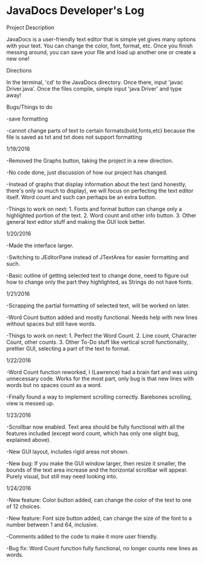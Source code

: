 # JavaDocs Developer's Log

Project Description

JavaDocs is a user-friendly text editor that is simple yet gives many options with your text. You can change the color, font, format, etc. Once you finish messing around, you can save your file and load up another one or create a new one!


Directions

In the terminal, 'cd' to the JavaDocs directory. Once there, input 'javac Driver.java'. Once the files compile, simple input 'java Driver' and type away!


Bugs/Things to do

-save formatting

-cannot change parts of text to certain formats(bold,fonts,etc) because the file is saved as txt and txt does not support formatting



1/19/2016

-Removed the Graphs button, taking the project in a new direction.

-No code done, just discussion of how our project has changed.

-Instead of graphs that display information about the text (and honestly, there's only so much to display), we will focus on perfecting the text editor itself. Word count and such can perhaps be an extra button.

-Things to work on next: 1. Fonts and format button can change only a highlighted portion of the text. 2. Word count and other info button. 3. Other general text editor stuff and making the GUI look better.

1/20/2016

-Made the interface larger.

-Switching to JEditorPane instead of JTextArea for easier formatting and such.

-Basic outline of getting selected text to change done, need to figure out how to change only the part they highlighted, as Strings do not have fonts.

1/21/2016

-Scrapping the partial formatting of selected text, will be worked on later.

-Word Count button added and mostly functional. Needs help with new lines without spaces but still have words.

-Things to work on next: 1. Perfect the Word Count. 2. Line count, Character Count, other counts. 3. Other To-Do stuff like vertical scroll functionality, prettier GUI, selecting a part of the text to format.

1/22/2016

-Word Count function reworked, I (Lawrence) had a brain fart and was using unnecessary code. Works for the most part, only bug is that new lines with words but no spaces count as a word.

-Finally found a way to implement scrolling correctly. Barebones scrolling, view is messed up.

1/23/2016

-Scrollbar now enabled. Text area should be fully functional with all the features included (except word count, which has only one slight bug, explained above).

-New GUI layout, includes rigid areas not shown.

-New bug: If you make the GUI window larger, then resize it smaller, the bounds of the text area increase and the horizontal scrollbar will appear. Purely visual, but still may need looking into.

1/24/2016

-New feature: Color button added, can change the color of the text to one of 12 choices.

-New feature: Font size button added, can change the size of the font to a number between 1 and 64, inclusive.

-Comments added to the code to make it more user friendly.

-Bug fix: Word Count function fully functional, no longer counts new lines as words.
